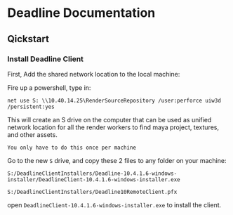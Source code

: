# Deadline Documentation

## Qickstart

### Install Deadline Client
First, Add the shared network location to the local machine:

Fire up a powershell, type in:
```
net use S: \\10.40.14.25\RenderSourceRepository /user:perforce uiw3d /persistent:yes
```
This will create an S drive on the computer that can be used as unified network location for all the render workers to find maya project, textures, and other assets.

```You only have to do this once per machine```


Go to the new ```S``` drive, and copy these 2 files to any folder on your machine:

```
S:/DeadlineClientInstallers/Deadline-10.4.1.6-windows-installer/DeadlineClient-10.4.1.6-windows-installer.exe
```

```
S:/DeadlineClientInstallers/Deadline10RemoteClient.pfx
```

open ```DeadlineClient-10.4.1.6-windows-installer.exe``` to install the client.

